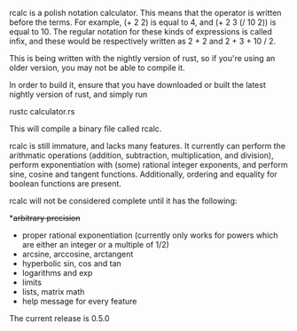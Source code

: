 rcalc is a polish notation calculator. This means that the operator is written
before the terms. For example, (+ 2 2) is equal to 4, and (+ 2 3 (/ 10 2)) is
equal to 10. The regular notation for these kinds of expressions is called infix,
and these would be respectively written as 2 + 2 and 2 + 3 + 10 / 2.

This is being written with the nightly version of rust, so if you're using an
older version, you may not be able to compile it.

In order to build it, ensure that you have downloaded or built the latest nightly
version of rust, and simply run

rustc calculator.rs

This will compile a binary file called rcalc.

rcalc is still immature, and lacks many features. It currently can perform
the arithmatic operations (addition, subtraction, multiplication, and division),
perform exponentiation with (some) rational integer exponents, and perform sine, 
cosine and tangent functions. Additionally, ordering and equality for boolean 
functions are present.

rcalc will not be considered complete until it has the following:

*~~arbitrary precision~~
* proper rational exponentiation (currently only works for powers which are either an integer or a multiple of 1/2)
* arcsine, arccosine, arctangent
* hyperbolic sin, cos and tan
* logarithms and exp
* limits
* lists, matrix math
* help message for every feature

The current release is 0.5.0
